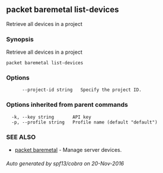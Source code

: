 ## packet baremetal list-devices

Retrieve all devices in a project

### Synopsis


Retrieve all devices in a project

```
packet baremetal list-devices
```

### Options

```
      --project-id string   Specify the project ID.
```

### Options inherited from parent commands

```
  -k, --key string       API key
  -p, --profile string   Profile name (default "default")
```

### SEE ALSO
* [packet baremetal](packet_baremetal.md)	 - Manage server devices.

###### Auto generated by spf13/cobra on 20-Nov-2016
